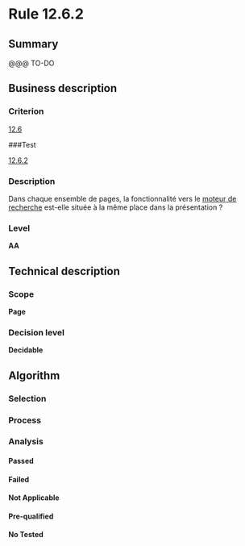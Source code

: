 # Rule 12.6.2

## Summary

@@@ TO-DO

## Business description

### Criterion

[12.6](http://references.modernisation.gouv.fr/sites/default/files/RGAA3_RC2-1/referentiel_technique.htm#crit-12-6)

###Test

[12.6.2](http://references.modernisation.gouv.fr/sites/default/files/RGAA3_RC2-1/referentiel_technique.htm#test-12-6-2)

### Description

Dans chaque ensemble de pages, la fonctionnalit&eacute; vers le <a href="http://references.modernisation.gouv.fr/sites/default/files/RGAA3_RC2-1/glossaire.htm#mMoteurRecherche">moteur de recherche</a> est-elle situ&eacute;e &agrave; la m&ecirc;me place dans la pr&eacute;sentation ?

### Level

**AA**

## Technical description

### Scope

**Page**

### Decision level

**Decidable**

## Algorithm

### Selection

### Process

### Analysis

#### Passed

#### Failed

#### Not Applicable

#### Pre-qualified

#### No Tested 







